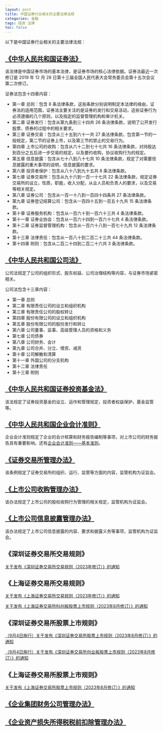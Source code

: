 ```yaml
---
layout: post
title: 中国证券行业相关的主要法律法规
categories: 金融
tags: 投资 法律
toc: false
---
```


以下是中国证券行业相关的主要法律法规：

## [**《中华人民共和国证券法》**](https://www.gov.cn/xinwen/2019-12/29/content_5464866.htm)

该法律是中国证券市场的基本法律，是证券市场的核心法律依据。证券法最近一次修订是 2019 年 12 月 28 日第十三届全国人民代表大会常务委员会第十五次会议第二次修订。

证券法包含十四章内容：

* 第一章 总则：包含 8 条法律条款，这些条款分别说明制定本法律的缘由，证券法的适用范围，证券法主要关注的是证券的发行和交易活动，这些证券行为必须遵循的几个原则，以及指定的监督管理机构和审计机关。
* 第二章 证券发行：包含从第九条到三十四共 26 条法律条款，说明了公开发行股票、债券的过程中的相关要求。
* 第三章 证券交易：包含从三十五到六十一共 27 条法律条款，包含第一节的一般规定，第二节的证券上市，以及第三节的禁止的交易行为。
* 第四章 上市公司的收购：包含从六十二到七十七共 16 条法律条款，对持股达到百分之五后进一步交易的规定，以及要约收购，协议收购行为的规定。
* 第五章 信息披露：包含从七十八到八十七共 10 条法律条款，规定了对需要信息披露的重大事项的说明，信息披露的要求。
* 第六章 投资者保护：包含从八十八到九十五共 8 条法律条款。
* 第七章 证券交易所：包含从九十六到一百一十七共 22 条法律条款，规定证券交易所的设立，性质，职能，收入分配，从业人员和负责人的要求，以及交易等相关规定。
* 第八章 证券公司：包含从一百一十八到一百四十四条共 27 条法律条款。
* 第九章 证券登记结算公司：包含从一百四十五到一百五十九共 15 条法律条款。
* 第十章 证券服务机构：包含从一百六十到一百六十三共 4 条法律条款。
* 第十一章 证券业协会：包含从一百六十四到一百六十七共 4 条法律条款。
* 第十二章 证券监督管理机构：包含从一百六十八到一百七十九共 12 条法律条款。
* 第十三章 法律责任：包含从一百八十到二百二十三共 44 条法律条款。
* 第十四章 附则：包含从二百二十四到二百二十六共 3 条法律条款。

## [《中华人民共和国公司法》](http://www.npc.gov.cn/zgrdw/npc/xinwen/2018-11/05/content_2065671.htm)

公司法规定了公司的组织形式、股东权益、公司治理结构等内容，与证券市场紧密相关。

公司法包含十三章内容：

* 第一章 总则
* 第二章 有限责任公司的设立和组织机构
* 第三章 有限责任公司的股权转让
* 第四章 股份有限公司的设立和组织机构
* 第五章 股份有限公司的股份发行和转让
* 第六章 公司董事、监事、高级管理人员的资格和义务
* 第七章 公司债券
* 第八章 公司财务、会计
* 第九章 公司合并、分立、增资、减资
* 第十章 公司解散和清算
* 第十一章 外国公司的分支机构
* 第十二章 法律责任
* 第十三章 附则

## [《中华人民共和国证券投资基金法》](https://flk.npc.gov.cn/detail2.html?MmM5MDlmZGQ2NzhiZjE3OTAxNjc4YmY3OTU4MDA3OTk)

该法规定了证券投资基金的设立、运作和管理规定，投资者权益保护，基金监管等。

## [《中华人民共和国企业会计准则》](http://kjs.mof.gov.cn/zt/kjzzss/kuaijizhunzeshishi/)

企业会计准则规定了企业的会计核算和财务报告编制等事项，对上市公司的财务报告具有重要影响。还有[企业会计准则——基本准则](https://www.gov.cn/gongbao/content/2007/content_549050.htm?eqid=fe7bd5340000692b00000003646717a1)。

## [《证券交易所管理办法》](http://www.csrc.gov.cn/csrc/c101834/c1496641/content.shtml)

该条例规定了证券交易所的组织、运行、监管等方面的内容，监管机构为证监会。

## [《上市公司收购管理办法》](http://www.csrc.gov.cn/csrc/c106256/c1653983/1653983/files/166-7%E3%80%8A%E4%B8%8A%E5%B8%82%E5%85%AC%E5%8F%B8%E6%94%B6%E8%B4%AD%E7%AE%A1%E7%90%86%E5%8A%9E%E6%B3%95%E3%80%8B.pdf)

该办法规定了上市公司的股权收购行为管理的相关规定，监管机构为证监会。

## [《上市公司信息披露管理办法》](http://www.csrc.gov.cn/csrc/c106256/c1653948/1653948/files/317acd342b4a437596920f576209385f.pdf)

该办法规定了上市公司信息披露的内容、要求和披露义务等事项，监管机构为证监会。

## 《深圳证券交易所交易规则》

[关于发布《深圳证券交易所交易规则（2023年修订）》的通知](http://www.szse.cn/lawrules/rule/stock/trade/t20230217_598773.html)

## 《上海证券交易所交易规则》

[关于发布《上海证券交易所交易规则（2023年修订）》的通知](http://www.sse.com.cn/lawandrules/sselawsrules/trade/universal/c/c_20230216_5716382.shtml)

[关于发布《上海证券交易所科创板股票上市规则（2023年8月修订）》的通知](http://www.sse.com.cn/lawandrules/sselawsrules/stocks/staripo/c/c_20230804_5724640.shtml)

## 《深圳证券交易所股票上市规则》

[（9月4日施行）关于发布《深圳证券交易所股票上市规则（2023年8月修订）》的通知](https://www.szse.cn/lawrules/rule/stock/supervision/mb/t20230804_602477.html)

[（9月4日施行）关于发布《深圳证券交易所创业板股票上市规则（2023年8月修订）》的通知](https://www.szse.cn/disclosure/notice/general/t20230804_602478.html)

## 《上海证券交易所股票上市规则》

 [关于发布《上海证券交易所股票上市规则（2023年8月修订）》的通知](http://www.sse.com.cn/lawandrules/sselawsrules/stocks/mainipo/c/c_20230804_5724639.shtml)

## [《企业集团财务公司管理办法》](https://www.gov.cn/zhengce/2022-10/14/content_5725782.htm)

## [《企业资产损失所得税税前扣除管理办法》](https://www.gov.cn/gongbao/content/2011/content_1967429.htm)